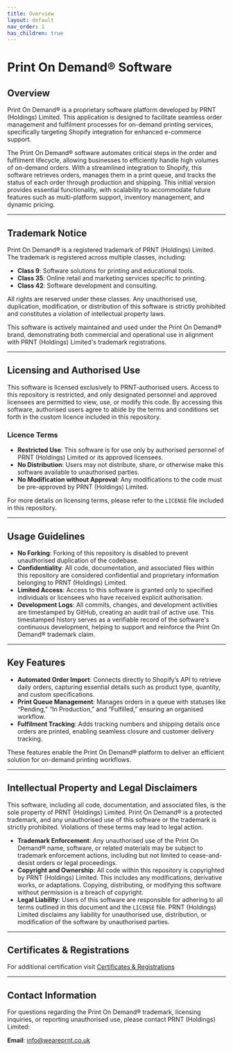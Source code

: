 ```yaml
---
title: Overview
layout: default
nav_order: 1
has_children: true
---
```


# Print On Demand® Software

## Overview
Print On Demand® is a proprietary software platform developed by PRNT (Holdings) Limited. This application is designed to facilitate seamless order management and fulfilment processes for on-demand printing services, specifically targeting Shopify integration for enhanced e-commerce support.

The Print On Demand® software automates critical steps in the order and fulfilment lifecycle, allowing businesses to efficiently handle high volumes of on-demand orders. With a streamlined integration to Shopify, this software retrieves orders, manages them in a print queue, and tracks the status of each order through production and shipping. This initial version provides essential functionality, with scalability to accommodate future features such as multi-platform support, inventory management, and dynamic pricing.

---

## Trademark Notice
Print On Demand® is a registered trademark of PRNT (Holdings) Limited. The trademark is registered across multiple classes, including:

- **Class 9**: Software solutions for printing and educational tools.
- **Class 35**: Online retail and marketing services specific to printing.
- **Class 42**: Software development and consulting.

All rights are reserved under these classes. Any unauthorised use, duplication, modification, or distribution of this software is strictly prohibited and constitutes a violation of intellectual property laws.

This software is actively maintained and used under the Print On Demand® brand, demonstrating both commercial and operational use in alignment with PRNT (Holdings) Limited's trademark registrations.

---

## Licensing and Authorised Use
This software is licensed exclusively to PRNT-authorised users. Access to this repository is restricted, and only designated personnel and approved licensees are permitted to view, use, or modify this code. By accessing this software, authorised users agree to abide by the terms and conditions set forth in the custom licence included in this repository.

### Licence Terms
- **Restricted Use**: This software is for use only by authorised personnel of PRNT (Holdings) Limited or its approved licensees.
- **No Distribution**: Users may not distribute, share, or otherwise make this software available to unauthorised parties.
- **No Modification without Approval**: Any modifications to the code must be pre-approved by PRNT (Holdings) Limited.

For more details on licensing terms, please refer to the `LICENSE` file included in this repository.

---

## Usage Guidelines
- **No Forking**: Forking of this repository is disabled to prevent unauthorised duplication of the codebase.
- **Confidentiality**: All code, documentation, and associated files within this repository are considered confidential and proprietary information belonging to PRNT (Holdings) Limited.
- **Limited Access**: Access to this software is granted only to specified individuals or licensees who have received explicit authorisation.
- **Development Logs**: All commits, changes, and development activities are timestamped by GitHub, creating an audit trail of active use. This timestamped history serves as a verifiable record of the software's continuous development, helping to support and reinforce the Print On Demand® trademark claim.

---

## Key Features
- **Automated Order Import**: Connects directly to Shopify’s API to retrieve daily orders, capturing essential details such as product type, quantity, and custom specifications.
- **Print Queue Management**: Manages orders in a queue with statuses like “Pending,” “In Production,” and “Fulfilled,” ensuring an organised workflow.
- **Fulfilment Tracking**: Adds tracking numbers and shipping details once orders are printed, enabling seamless closure and customer delivery tracking.

These features enable the Print On Demand® platform to deliver an efficient solution for on-demand printing workflows.

---

## Intellectual Property and Legal Disclaimers
This software, including all code, documentation, and associated files, is the sole property of PRNT (Holdings) Limited. Print On Demand® is a protected trademark, and any unauthorised use of this software or the trademark is strictly prohibited. Violations of these terms may lead to legal action.

- **Trademark Enforcement**: Any unauthorised use of the Print On Demand® name, software, or related materials may be subject to trademark enforcement actions, including but not limited to cease-and-desist orders or legal proceedings.
- **Copyright and Ownership**: All code within this repository is copyrighted by PRNT (Holdings) Limited. This includes any modifications, derivative works, or adaptations. Copying, distributing, or modifying this software without permission is a breach of copyright.
- **Legal Liability**: Users of this software are responsible for adhering to all terms outlined in this document and the `LICENSE` file. PRNT (Holdings) Limited disclaims any liability for unauthorised use, distribution, or modification of the software by unauthorised parties.

---

## Certificates & Registrations

For additional certification visit [Certificates & Registrations](https://github.com/PrintOnDemand-Official/License/tree/main/Certificates%20%26%20Registrations)

---

## Contact Information
For questions regarding the Print On Demand® trademark, licensing inquiries, or reporting unauthorised use, please contact PRNT (Holdings) Limited:

**Email**: [info@weareprnt.co.uk](mailto:info@weareprnt.co.uk)
